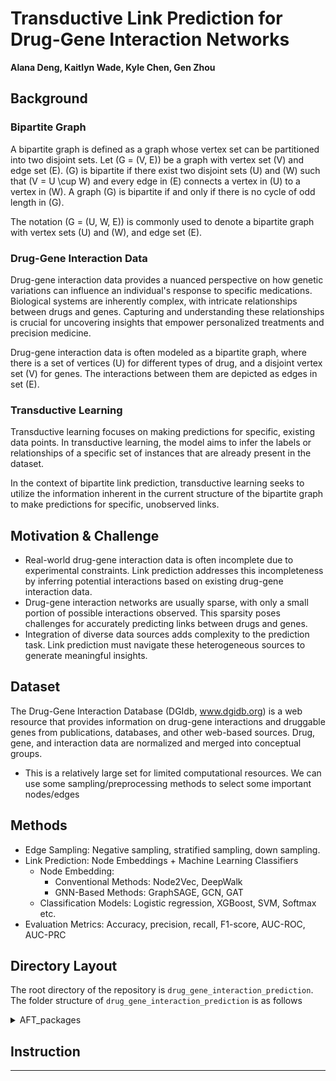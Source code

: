 # Transductive Link Prediction for Drug-Gene Interaction Networks

**Alana Deng, Kaitlyn Wade, Kyle Chen, Gen Zhou**

## Background
### Bipartite Graph
A bipartite graph is defined as a graph whose vertex set can be partitioned into two disjoint sets. Let \(G = (V, E)\) be a graph with vertex set \(V\) and edge set \(E\). \(G\) is bipartite if there exist two disjoint sets \(U\) and \(W\) such that \(V = U \cup W\) and every edge in \(E\) connects a vertex in \(U\) to a vertex in \(W\). A graph \(G\) is bipartite if and only if there is no cycle of odd length in \(G\).

The notation \(G = (U, W, E)\) is commonly used to denote a bipartite graph with vertex sets \(U\) and \(W\), and edge set \(E\).

### Drug-Gene Interaction Data
Drug-gene interaction data provides a nuanced perspective on how genetic variations can influence an individual's response to specific medications. Biological systems are inherently complex, with intricate relationships between drugs and genes. Capturing and understanding these relationships is crucial for uncovering insights that empower personalized treatments and precision medicine.

Drug-gene interaction data is often modeled as a bipartite graph, where there is a set of vertices \(U\) for different types of drug, and a disjoint vertex set \(V\) for genes. The interactions between them are depicted as edges in set \(E\).

### Transductive Learning
Transductive learning focuses on making predictions for specific, existing data points. In transductive learning, the model aims to infer the labels or relationships of a specific set of instances that are already present in the dataset.

In the context of bipartite link prediction, transductive learning seeks to utilize the information inherent in the current structure of the bipartite graph to make predictions for specific, unobserved links.

## Motivation & Challenge
- Real-world drug-gene interaction data is often incomplete due to experimental constraints. Link prediction addresses this incompleteness by inferring potential interactions based on existing drug-gene interaction data.
- Drug-gene interaction networks are usually sparse, with only a small portion of possible interactions observed. This sparsity poses challenges for accurately predicting links between drugs and genes.
- Integration of diverse data sources adds complexity to the prediction task. Link prediction must navigate these heterogeneous sources to generate meaningful insights.

## Dataset
The Drug-Gene Interaction Database (DGIdb, www.dgidb.org) is a web resource that provides information on drug-gene interactions and druggable genes from publications, databases, and other web-based sources. Drug, gene, and interaction data are normalized and merged into conceptual groups.
- This is a relatively large set for limited computational resources. We can use some sampling/preprocessing methods to select some important nodes/edges

## Methods
- Edge Sampling: Negative sampling, stratified sampling, down sampling.
- Link Prediction: Node Embeddings + Machine Learning Classifiers
    - Node Embedding:
        - Conventional Methods: Node2Vec, DeepWalk
        - GNN-Based Methods: GraphSAGE, GCN, GAT
    - Classification Models: Logistic regression, XGBoost, SVM, Softmax etc.
- Evaluation Metrics: Accuracy, precision, recall, F1-score, AUC-ROC, AUC-PRC

## Directory Layout

The root directory of the repository is `drug_gene_interaction_prediction`. The folder structure of `drug_gene_interaction_prediction` is as follows

<details><summary>AFT_packages</summary>
	
    drug_gene_interaction_prediction/
    │
    ├── README.md
    │
    ├── data
    │   ├── interactions.tsv #Raw drug-gene interaction data without any preprocessing
    │   ├── preprocessed_34_10.tsv #preprocessed interaction matrix (cutoff values: gene 34, drug 10)
    │   └── preprocessed_42_10.tsv #preprocessed interaction matrix (cutoff values: gene 42, drug 10)
    │
    └── code
        ├── preprocessing.ipynb #data preprocessing, analysis, and visualization
        ├── graph_prep.py #some functions to prepare graph for training
        └── pipeline_test.ipynb #test file, the node-embedding -> train-test-split -> classification pipeline
        
      
</details>

## Instruction

---
